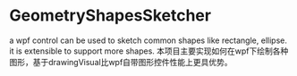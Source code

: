 # GeometryShapesSketcher
a wpf control can be used to sketch common shapes like rectangle, ellipse. it is extensible to support more shapes.
本项目主要实现如何在wpf下绘制各种图形，基于drawingVisual比wpf自带图形控件性能上更具优势。
